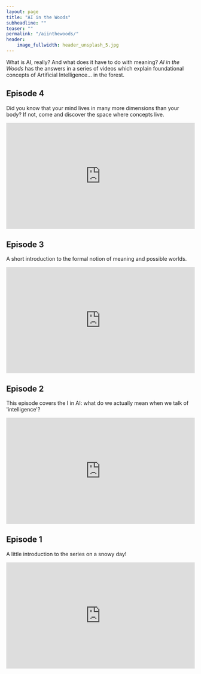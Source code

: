 ```yaml
---
layout: page
title: "AI in the Woods"
subheadline: ""
teaser: ""
permalink: "/aiinthewoods/"
header:
    image_fullwidth: header_unsplash_5.jpg
---
```


What is AI, really? And what does it have to do with meaning? *AI in the Woods* has the answers in a series of videos which explain foundational concepts of Artificial Intelligence... in the forest.

## Episode 4

Did you know that your mind lives in many more dimensions than your body? If not, come and discover the space where concepts live.

<div style="padding:56.25% 0 0 0;position:relative;"><iframe src="https://player.vimeo.com/video/791889077?h=785d19ed9c&amp;badge=0&amp;autopause=0&amp;player_id=0&amp;app_id=58479" frameborder="0" allow="autoplay; fullscreen; picture-in-picture" allowfullscreen style="position:absolute;top:0;left:0;width:100%;height:100%;" title="AI in the woods - thinking in space"></iframe></div><script src="https://player.vimeo.com/api/player.js"></script>

## Episode 3

A short introduction to the formal notion of meaning and possible worlds.

<div style="padding:56.25% 0 0 0;position:relative;"><iframe src="https://player.vimeo.com/video/785994052?h=6689a21e40&amp;badge=0&amp;autopause=0&amp;player_id=0&amp;app_id=58479" frameborder="0" allow="autoplay; fullscreen; picture-in-picture" allowfullscreen style="position:absolute;top:0;left:0;width:100%;height:100%;" title="AI in the woods - meaning, language and worlds"></iframe></div><script src="https://player.vimeo.com/api/player.js"></script>

## Episode 2

This episode covers the I in AI: what do we actually mean when we talk of 'intelligence'?

<div style="padding:56.25% 0 0 0;position:relative;"><iframe src="https://player.vimeo.com/video/785980963?h=442743e803&amp;badge=0&amp;autopause=0&amp;player_id=0&amp;app_id=58479" frameborder="0" allow="autoplay; fullscreen; picture-in-picture" allowfullscreen style="position:absolute;top:0;left:0;width:100%;height:100%;" title="AI in the woods - what is intelligence?"></iframe></div><script src="https://player.vimeo.com/api/player.js"></script>

## Episode 1

A little introduction to the series on a snowy day!

<div style="padding:56.25% 0 0 0;position:relative;"><iframe src="https://player.vimeo.com/video/785975640?h=92dba22ea4&amp;badge=0&amp;autopause=0&amp;player_id=0&amp;app_id=58479" frameborder="0" allow="autoplay; fullscreen; picture-in-picture" allowfullscreen style="position:absolute;top:0;left:0;width:100%;height:100%;" title="AI in the woods - introduction"></iframe></div><script src="https://player.vimeo.com/api/player.js"></script>
